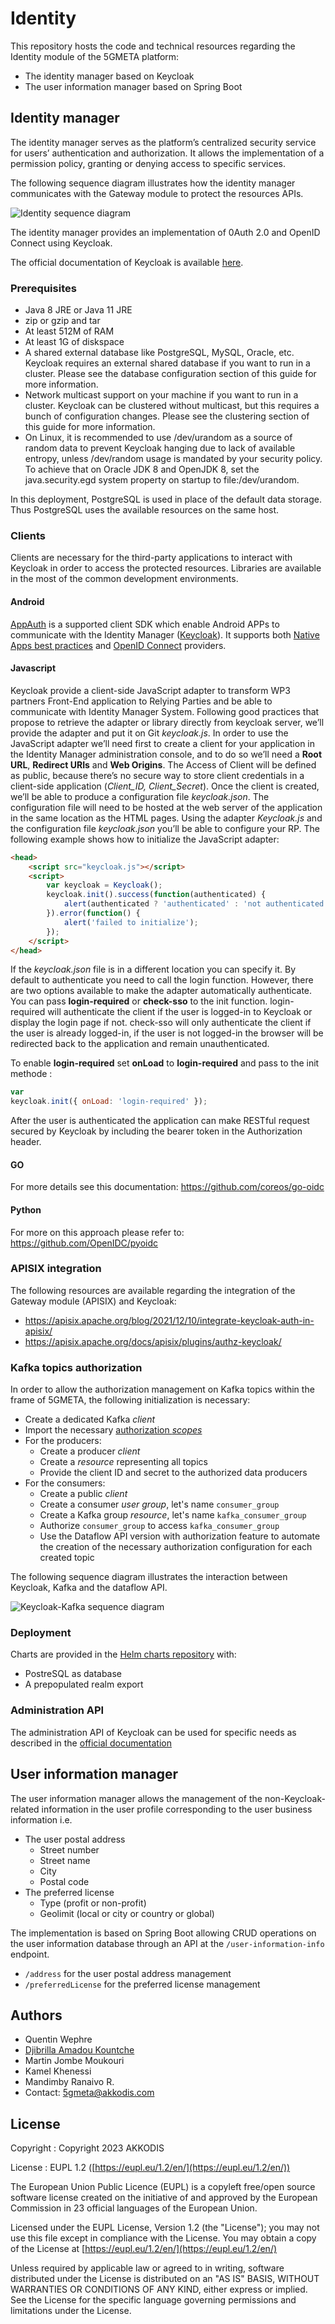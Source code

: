 # Identity

This repository hosts the code and technical resources regarding the Identity module of the 5GMETA platform:
- The identity manager based on Keycloak
- The user information manager based on Spring Boot

## Identity manager

The identity manager serves as the platform’s centralized security service for users’ authentication and authorization. It allows the implementation of a permission policy, granting or denying access to specific services.

The following sequence diagram illustrates how the identity manager communicates with the Gateway module to protect the resources APIs.

![Identity sequence diagram](miscelania/identity-sequence-diagram.svg)

The identity manager provides an implementation of 0Auth 2.0 and OpenID Connect using Keycloak.

The official documentation of Keycloak is available [here](https://www.keycloak.org/documentation).

### Prerequisites

- Java 8 JRE or Java 11 JRE
- zip or gzip and tar
- At least 512M of RAM
- At least 1G of diskspace
- A shared external database like PostgreSQL, MySQL, Oracle, etc. Keycloak requires an external shared database if you want to run in a cluster. Please see the database configuration section of this guide for more information.
- Network multicast support on your machine if you want to run in a cluster. Keycloak can be clustered without multicast, but this requires a bunch of configuration changes. Please see the clustering section of this guide for more information.
- On Linux, it is recommended to use /dev/urandom as a source of random data to prevent Keycloak hanging due to lack of available entropy, unless /dev/random usage is mandated by your security policy. To achieve that on Oracle JDK 8 and OpenJDK 8, set the java.security.egd system property on startup to file:/dev/urandom.

In this deployment, PostgreSQL is used in place of the default data storage. Thus PostgreSQL uses the available resources on the same host.

### Clients

Clients are necessary for the third-party applications to interact with Keycloak in order to access the protected resources. Libraries are available in the most of the common development environments.

#### Android

[AppAuth](https://openid.github.io/AppAuth-Android) is a supported client SDK which enable Android APPs to communicate with the Identity Manager ([Keycloak](https://www.keycloak.org/)). It supports both [Native Apps best practices](https://datatracker.ietf.org/doc/html/rfc8252) and [OpenID Connect](http://openid.net/connect/) providers.

#### Javascript

Keycloak provide a client-side JavaScript adapter to transform WP3 partners Front-End application to Relying Parties and be able to communicate with Identity Manager System.
Following good practices that propose to retrieve the adapter or library directly from keycloak server, we’ll provide the adapter and put it on Git *keycloak.js*.
In order to use the JavaScript adapter we’ll need first to create a client for your application in the Identity Manager administration console, and to do so we’ll need a **Root URL**, **Redirect URIs** and **Web Origins**.
The Access of Client will be defined as public, because there’s no secure way to store client credentials in a client-side application (*Client_ID, Client_Secret*).
Once the client is created, we’ll be able to produce a configuration file *keycloak.json*.
The configuration file will need to be hosted at the web server of the application in the same location as the HTML pages.
Using the adapter *Keycloak.js* and the configuration file *keycloak.json* you’ll be able to configure your RP.
The following example shows how to initialize the JavaScript adapter:

```html
<head>
    <script src="keycloak.js"></script>
    <script>
        var keycloak = Keycloak();
        keycloak.init().success(function(authenticated) {
            alert(authenticated ? 'authenticated' : 'not authenticated');
        }).error(function() {
            alert('failed to initialize');
        });
    </script>
</head>
```

If the *keycloak.json* file is in a different location you can specify it.
By default to authenticate you need to call the login function. However, there are two options available to make the adapter automatically authenticate. You can pass **login-required** or **check-sso** to the init function. login-required will authenticate the client if the user is logged-in to Keycloak or display the login page if not. check-sso will only authenticate the client if the user is already logged-in, if the user is not logged-in the browser will be redirected back to the application and remain unauthenticated.

To enable **login-required** set **onLoad** to **login-required** and pass to the init methode :
```javascript
var
keycloak.init({ onLoad: 'login-required' });
```

After the user is authenticated the application can make RESTful request secured by Keycloak by including the bearer token in the Authorization header.

#### GO

For more details see this documentation:
https://github.com/coreos/go-oidc

#### Python
For more on this approach please refer to:
https://github.com/OpenIDC/pyoidc

### APISIX integration

The following resources are available regarding the integration of the Gateway module (APISIX) and Keycloak:
- https://apisix.apache.org/blog/2021/12/10/integrate-keycloak-auth-in-apisix/
- https://apisix.apache.org/docs/apisix/plugins/authz-keycloak/

### Kafka topics authorization

In order to allow the authorization management on Kafka topics within the frame of 5GMETA, the following initialization is necessary:
- Create a dedicated Kafka *client*
- Import the necessary [authorization *scopes*](https://github.com/strimzi/strimzi-kafka-oauth/blob/main/oauth-keycloak-authorizer/etc/authorization-scopes.json)
- For the producers:
    - Create a producer *client*
    - Create a *resource* representing all topics
    - Provide the client ID and secret to the authorized data producers
- For the consumers:
    - Create a public *client*
    - Create a consumer *user group*, let's name `consumer_group`
    - Create a Kafka group *resource*, let's name `kafka_consumer_group`
    - Authorize `consumer_group` to access `kafka_consumer_group`
    - Use the Dataflow API version with authorization feature to automate the creation of the necessary authorization configuration for each created topic
 
The following sequence diagram illustrates the interaction between Keycloak, Kafka and the dataflow API.

![Keycloak-Kafka sequence diagram](miscelania/kafka-topics-authorization-keycloak-sequence-diagram.svg)

### Deployment

Charts are provided in the [Helm charts repository](https://github.com/5gmeta/helmcharts) with:
- PostreSQL as database
- A prepopulated realm export

### Administration API

The administration API of Keycloak can be used for specific needs as described in the [official documentation](https://www.keycloak.org/docs-api/22.0.1/rest-api/index.html)

## User information manager

The user information manager allows the management of the non-Keycloak-related information in the user profile corresponding to the user business information i.e.
- The user postal address
    - Street number
    - Street name
    - City
    - Postal code
- The preferred license
    - Type (profit or non-profit)
    - Geolimit (local or city or country or global)

The implementation is based on Spring Boot allowing CRUD operations on the user information database through an API at the `/user-information-info` endpoint.
- `/address` for the user postal address management
- `/preferredLicense` for the preferred license management

## Authors

- Quentin Wephre
- [Djibrilla Amadou Kountche](https://github.com/dakountche)
- Martin Jombe Moukouri
- Kamel Khenessi
- Mandimby Ranaivo R.
- Contact: 5gmeta@akkodis.com 

## License

Copyright : Copyright 2023 AKKODIS

License : EUPL 1.2 ([https://eupl.eu/1.2/en/](https://eupl.eu/1.2/en/))

The European Union Public Licence (EUPL) is a copyleft free/open source software license created on the initiative of and approved by the European Commission in 23 official languages of the European Union.

Licensed under the EUPL License, Version 1.2 (the "License"); you may not use this file except in compliance with the License. You may obtain a copy of the License at [https://eupl.eu/1.2/en/](https://eupl.eu/1.2/en/)

Unless required by applicable law or agreed to in writing, software distributed under the License is distributed on an "AS IS" BASIS, WITHOUT WARRANTIES OR CONDITIONS OF ANY KIND, either express or implied. See the License for the specific language governing permissions and limitations under the License.
